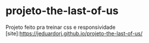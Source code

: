 # projeto-the-last-of-us
 Projeto feito pra treinar css e responsividade
[site]:https://jeduardorj.github.io/projeto-the-last-of-us/
